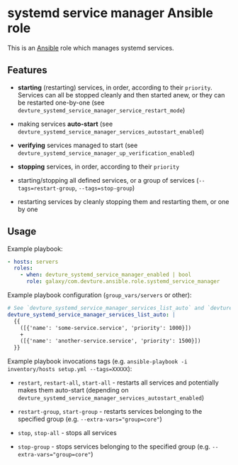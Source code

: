 # systemd service manager Ansible role

This is an [Ansible](https://www.ansible.com/) role which manages systemd services.


## Features

- **starting** (restarting) services, in order, according to their `priority`. Services can all be stopped cleanly and then started anew, or they can be restarted one-by-one (see `devture_systemd_service_manager_service_restart_mode`)

- making services **auto-start** (see `devture_systemd_service_manager_services_autostart_enabled`)

- **verifying** services managed to start (see `devture_systemd_service_manager_up_verification_enabled`)

- **stopping** services, in order, according to their `priority`

- starting/stopping all defined services, or a group of services (`--tags=restart-group`, `--tags=stop-group`)

- restarting services by cleanly stopping them and restarting them, or one by one


## Usage

Example playbook:

```yaml
- hosts: servers
  roles:
    - when: devture_systemd_service_manager_enabled | bool
      role: galaxy/com.devture.ansible.role.systemd_service_manager
```

Example playbook configuration (`group_vars/servers` or other):

```yaml
# See `devture_systemd_service_manager_services_list_auto` and `devture_systemd_service_manager_services_list_additional`
devture_systemd_service_manager_services_list_auto: |
  {{
    ([{'name': 'some-service.service', 'priority': 1000}])
    +
    ([{'name': 'another-service.service', 'priority': 1500}])
  }}
```

Example playbook invocations tags (e.g. `ansible-playbook -i inventory/hosts setup.yml --tags=XXXXX`):

- `restart`, `restart-all`, `start-all` - restarts all services and potentially makes them auto-start (depending on `devture_systemd_service_manager_services_autostart_enabled`)

- `restart-group`, `start-group` - restarts services belonging to the specified group (e.g. `--extra-vars="group=core"`)

- `stop`, `stop-all` - stops all services

- `stop-group` - stops services belonging to the specified group (e.g. `--extra-vars="group=core"`)

